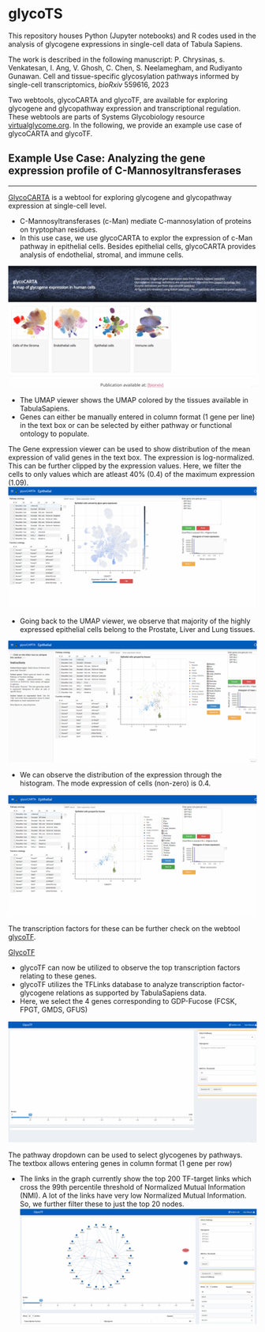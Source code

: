 # glycoTS

This repository houses Python (Jupyter notebooks) and R codes used in the analysis of glycogene expressions in single-cell data of Tabula Sapiens. 

The work is described in the following manuscript:
P. Chrysinas, s. Venkatesan, I. Ang, V. Ghosh, C. Chen, S. Neelamegham, and Rudiyanto Gunawan. Cell and tissue-specific glycosylation pathways informed by single-cell transcriptomics, _bioRxiv_ 559616, 2023

Two webtools, glycoCARTA and glycoTF, are available for exploring glycogene and glycopathway expression and transcriptional regulation. These webtools are parts of Systems Glycobiology resource [virtualglycome.org](https://www.virtualglycome.org). In the following, we provide an example use case of glycoCARTA and glycoTF.

## Example Use Case: Analyzing the gene expression profile of C-Mannosyltransferases
---
[GlycoCARTA](https://www.virtualglycome.org) is a webtool for exploring glycogene and glycopathway expression at single-cell level. 

* C-Mannosyltransferases (c-Man) mediate C-mannosylation of proteins on tryptophan residues.
* In this use case, we use glycoCARTA to explor the expression of c-Man pathway in epithelial cells. Besides epithelial cells, glycoCARTA provides analysis of endothelial, stromal, and immune cells.

![Select genes](./gifs/Glycocarta_Mannose-select_0.gif)

* The UMAP viewer shows the UMAP colored by the tissues available in TabulaSapiens.
* Genes can either be manually entered in column format (1 gene per line) in the text box or can be selected by either pathway or functional ontology to populate.

The Gene expression viewer can be used to show distribution of the mean expression of valid genes in the text box. The expression is log-normalized.
This can be further clipped by the expression values. Here, we filter  the cells to only values which are atleast 40% (0.4) of the maximum expression (1.09). 
![Show genes](./gifs/Glycocarta_Mannose-clip_1.gif)


* Going back to the UMAP viewer, we observe that majority of the highly expressed epithelial cells belong to the Prostate, Liver and Lung tissues. 

![Clip expression](./gifs/Glycocarta_Mannose-clip2_2.gif)

* We can observe the distribution of the expression through the histogram. The mode expression of cells (non-zero) is 0.4. 

![Histogram](./gifs/Glycocarta_Mannose-hist_3.gif)

The transcription factors for these can be further check on the webtool [glycoTF](https://www.virtualglycome.org).

[GlycoTF](https://vgdev.cedar.buffalo.edu/glycotf)

* glycoTF can now be utilized to observe the top transcription factors relating to these genes.
* glycoTF utilizes the TFLinks database to analyze transcription factor-glycogene relations as supported by TabulaSapiens data.
* Here, we select the 4 genes corresponding to GDP-Fucose (FCSK, FPGT, GMDS, GFUS)

![Select_Targets](./gifs/Glycotf_Mannose-select_4.gif)

The pathway dropdown can be used to select glycogenes by pathways.
The textbox allows entering genes in column format (1 gene per row)

* The links in the graph currently show the top 200 TF-target links which cross the 99th percentile threshold of Normalized Mutual Information (NMI). A lot of the links have very low Normalized Mutual Information. So, we further filter these to just the top 20 nodes. 
![Links](./gifs/Glycotf_Mannose-link_5.gif)
